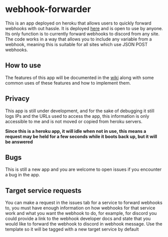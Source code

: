 # webhook-forwarder
This is an app deployed on heroku that allows users to quickly forward webhooks with out hassle. It is deployed [here](https://webhook-forward.herokuapp.com/) and is open to use by anyone. Its only function is to currently forward webhooks to discord from any site. The code works in a way that allows you to include any variable from a webhook, meaning this is suitable for all sites which use JSON POST webhooks.

## How to use
The features of this app will be documented in the [wiki](https://github.com/comhad/webhook-forwarder/wiki) along with some common uses of these features and how to implement them.

## Privacy
This app is still under development, and for the sake of debugging it still logs IPs and the URLs used to access the app, this information is only accessible to me and is not moved or copied from heroku servers.

**Since this is a heroku app, it will idle when not in use, this means a request may be held for a few seconds while it boots back up, but it will be answered**

## Bugs
This is still a new app and you are welcome to open issues if you encounter a bug in the app.

## Target service requests
You can make a request in the issues tab for a service to forward webhooks to, you must have enough information on how webhooks for that service work and what you want the webhook to do, for example, for discord you could provide a link to the webhook developer docs and state that you would like to forward the webhook to discord in webhook message. Use the template so it will be tagged with a new target service by default
